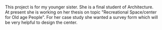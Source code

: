 This project is for my younger sister. She is a final student of Architecture. At present she is working on her thesis on topic "Recreational Space/center for Old age People". For her case study she wanted a survey form which will be very helpful to design the center.
